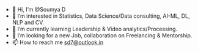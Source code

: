 - 👋 Hi, I’m @Soumya D
- 👀 I’m interested in Statistics, Data Science/Data consulting, AI-ML, DL, NLP and CV.
- 🌱 I’m currently learning Leadership & Video analytics/Processing.
- 💞️ I’m looking for a new Job, collaboration on Freelancing & Mentorship.
- 📫 How to reach me sd7@outlook.in

<!---
dotsd/dotsd is a ✨ special ✨ repository because its `README.md` (this file) appears on your GitHub profile.
You can click the Preview link to take a look at your changes.
--->
